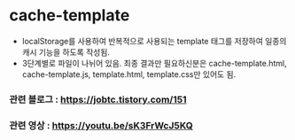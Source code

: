 # cache-template
* localStorage를 사용하여 반복적으로 사용되는 template 태그를 저장하여 일종의 캐시 기능을 하도록 작성됨.
* 3단계별로 파일이 나뉘어 있음. 최종 결과만 필요하신분은 cache-template.html, cache-template.js, template.html, template.css만 있어도 됨.

### 관련 블로그 : https://jobtc.tistory.com/151
### 관련 영상 : https://youtu.be/sK3FrWcJ5KQ
